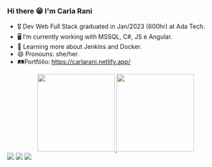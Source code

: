 ### Hi there 😁 I'm Carla Rani



- 🎖️ Dev Web Full Stack graduated in Jan/2023 (600hr) at Ada Tech.
- 🖥️ I’m currently working with MSSQL, C#, JS e Angular. 
- 🌱 Learning more about Jenkins and Docker. 
- 😄 Pronouns: she/her.
- 🛤️Portfólio: https://carlarani.netlify.app/



<div align="center">
  <a href="https://github.com/carlarani">
  <img height="180em" src="https://github-readme-stats.vercel.app/api?username=carlarani&show_icons=true&theme=dracula&include_all_commits=true&count_private=true"/>
  <img height="180em" src="https://github-readme-stats.vercel.app/api/top-langs/?username=carlarani&layout=compact&langs_count=7&theme=dracula"/>
</div>
   
  <div> 
   <a href="https://api.whatsapp.com/send?phone=5511987772151" target="_blank"><img src="https://img.shields.io/badge/WhatsApp-25D366?style=for-the-badge&logo=whatsapp&logoColor=white"></a> 
    <a href = "mailto:carla.rani@gmail.com"><img src="https://img.shields.io/badge/Gmail-D14836?style=for-the-badge&logo=gmail&logoColor=white"></a>
    <a href="https://www.linkedin.com/in/carlarani" target="_blank"><img src="https://img.shields.io/badge/-LinkedIn-%230077B5?style=for-the-badge&logo=linkedin&logoColor=white" target="_blank"></a> 
  </div>
    
<!-- <a href="https://www.youtube.com/channel/UC_-uuuZbY0AAt9CViNzvc-Q" target="_blank"><img src="https://img.shields.io/badge/YouTube-FF0000?style=for-the-badge&logo=youtube&logoColor=white" target="_blank"></a>
  <a href="https://instagram.com/rafaballerini" target="_blank"><img src="https://img.shields.io/badge/-Instagram-%23E4405F?style=for-the-badge&logo=instagram&logoColor=white" target="_blank"></a>
 	<a href="https://www.twitch.tv/rafaballerinii" target="_blank"><img src="https://img.shields.io/badge/Twitch-9146FF?style=for-the-badge&logo=twitch&logoColor=white" target="_blank"></a>
 <a href="https://discord.gg/wagxzStdcR" target="_blank"><img src="https://img.shields.io/badge/Discord-7289DA?style=for-the-badge&logo=discord&logoColor=white" target="_blank"></a> -->
